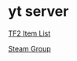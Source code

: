 # yt server

[TF2 Item List](https://zwhitey.github.io/TF2-Item-List/ "Title") 

[Steam Group](https://steamcommunity.com/groups/Whitey_Server "Title") 